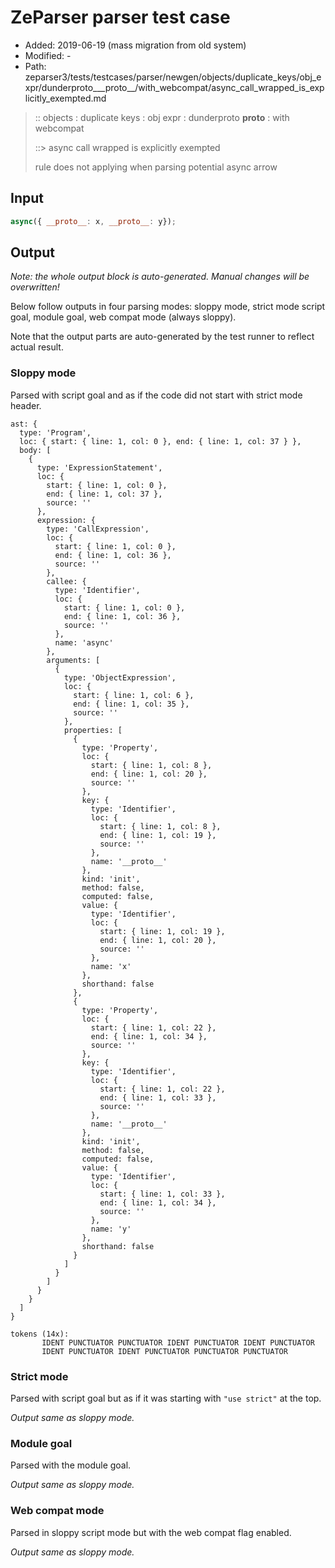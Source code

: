 # ZeParser parser test case

- Added: 2019-06-19 (mass migration from old system)
- Modified: -
- Path: zeparser3/tests/testcases/parser/newgen/objects/duplicate_keys/obj_expr/dunderproto___proto__/with_webcompat/async_call_wrapped_is_explicitly_exempted.md

> :: objects : duplicate keys : obj expr : dunderproto __proto__ : with webcompat
>
> ::> async call wrapped is explicitly exempted
>
> rule does not applying when parsing potential async arrow

## Input

`````js
async({ __proto__: x, __proto__: y});
`````

## Output

_Note: the whole output block is auto-generated. Manual changes will be overwritten!_

Below follow outputs in four parsing modes: sloppy mode, strict mode script goal, module goal, web compat mode (always sloppy).

Note that the output parts are auto-generated by the test runner to reflect actual result.

### Sloppy mode

Parsed with script goal and as if the code did not start with strict mode header.

`````
ast: {
  type: 'Program',
  loc: { start: { line: 1, col: 0 }, end: { line: 1, col: 37 } },
  body: [
    {
      type: 'ExpressionStatement',
      loc: {
        start: { line: 1, col: 0 },
        end: { line: 1, col: 37 },
        source: ''
      },
      expression: {
        type: 'CallExpression',
        loc: {
          start: { line: 1, col: 0 },
          end: { line: 1, col: 36 },
          source: ''
        },
        callee: {
          type: 'Identifier',
          loc: {
            start: { line: 1, col: 0 },
            end: { line: 1, col: 36 },
            source: ''
          },
          name: 'async'
        },
        arguments: [
          {
            type: 'ObjectExpression',
            loc: {
              start: { line: 1, col: 6 },
              end: { line: 1, col: 35 },
              source: ''
            },
            properties: [
              {
                type: 'Property',
                loc: {
                  start: { line: 1, col: 8 },
                  end: { line: 1, col: 20 },
                  source: ''
                },
                key: {
                  type: 'Identifier',
                  loc: {
                    start: { line: 1, col: 8 },
                    end: { line: 1, col: 19 },
                    source: ''
                  },
                  name: '__proto__'
                },
                kind: 'init',
                method: false,
                computed: false,
                value: {
                  type: 'Identifier',
                  loc: {
                    start: { line: 1, col: 19 },
                    end: { line: 1, col: 20 },
                    source: ''
                  },
                  name: 'x'
                },
                shorthand: false
              },
              {
                type: 'Property',
                loc: {
                  start: { line: 1, col: 22 },
                  end: { line: 1, col: 34 },
                  source: ''
                },
                key: {
                  type: 'Identifier',
                  loc: {
                    start: { line: 1, col: 22 },
                    end: { line: 1, col: 33 },
                    source: ''
                  },
                  name: '__proto__'
                },
                kind: 'init',
                method: false,
                computed: false,
                value: {
                  type: 'Identifier',
                  loc: {
                    start: { line: 1, col: 33 },
                    end: { line: 1, col: 34 },
                    source: ''
                  },
                  name: 'y'
                },
                shorthand: false
              }
            ]
          }
        ]
      }
    }
  ]
}

tokens (14x):
       IDENT PUNCTUATOR PUNCTUATOR IDENT PUNCTUATOR IDENT PUNCTUATOR
       IDENT PUNCTUATOR IDENT PUNCTUATOR PUNCTUATOR PUNCTUATOR
`````

### Strict mode

Parsed with script goal but as if it was starting with `"use strict"` at the top.

_Output same as sloppy mode._

### Module goal

Parsed with the module goal.

_Output same as sloppy mode._

### Web compat mode

Parsed in sloppy script mode but with the web compat flag enabled.

_Output same as sloppy mode._
